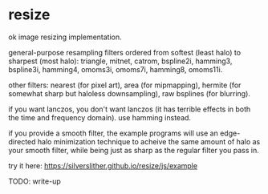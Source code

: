# resize

ok image resizing implementation.

general-purpose resampling filters ordered from softest (least halo) to sharpest (most halo): triangle, mitnet, catrom, bspline2i, hamming3, bspline3i, hamming4, omoms3i, omoms7i, hamming8, omoms11i.

other filters: nearest (for pixel art), area (for mipmapping), hermite (for somewhat sharp but haloless downsampling), raw bsplines (for blurring).

if you want lanczos, you don't want lanczos (it has terrible effects in both the time and frequency domain). use hamming instead.

if you provide a smooth filter, the example programs will use an edge-directed halo minimization technique to acheive the same amount of halo as your smooth filter, while being just as sharp as the regular filter you pass in.

try it here: https://silverslither.github.io/resize/js/example

TODO: write-up

